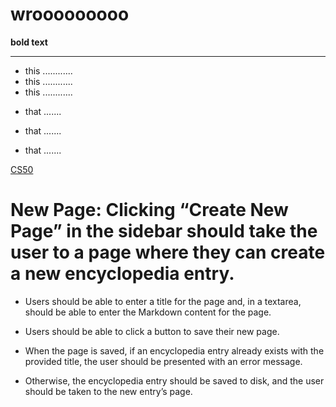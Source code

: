 # wrooooooooo

**bold text**

----

- this ............
- this ............
- this ............


* that .......
* that .......

* that .......


[CS50](https://cs50.harvard.edu/web/2020/projects/1/wiki/)

# New Page: Clicking “Create New Page” in the sidebar should take the user to a page where they can create a new encyclopedia entry.

- Users should be able to enter a title for the page and, in a textarea, should be able to enter the Markdown content for the page.

- Users should be able to click a button to save their new page.

- When the page is saved, if an encyclopedia entry already exists with the provided title, the user should be presented with an error message.

- Otherwise, the encyclopedia entry should be saved to disk, and the user should be taken to the new entry’s page.